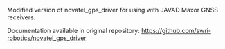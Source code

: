 Modified version of novatel_gps_driver for using with JAVAD Maxor GNSS receivers.

Documentation available in original repository: https://github.com/swri-robotics/novatel_gps_driver
